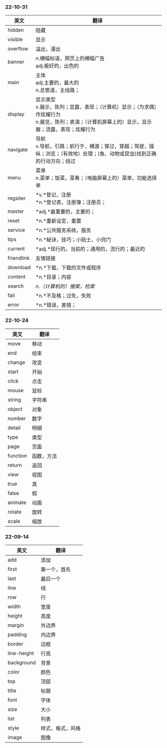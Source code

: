 ### 22-10-31

| 英文       | 翻译                                                         |
| ---------- | ------------------------------------------------------------ |
| hidden     | 隐藏                                                         |
| visible    | 显示                                                         |
| overflow   | 溢出，漫出                                                   |
| banner     | n.横幅标语，网页上的横幅广告<br />adj.极好的，出色的         |
| main       | 主体<br />adj.主要的，最大的<br />n.总管道，主线路；         |
| display    | 显示类型<br />v.展示，陈列；显露，表现；（计算机）显示；（为求偶）作炫耀行为<br />n.展览，陈列；表演；（计算机屏幕上的）显示，显示器；流露，表现；炫耀行为 |
| navigate   | 导航<br />v.导航，引路；航行于，横渡；穿过，穿越；驾驶，操纵；浏览；（有效地）处理；(鱼、动物或昆虫)找到正确的行动方向；绕过 |
| menu       | 菜单<br />n.菜单；饭菜，菜肴；（电脑屏幕上的）菜单，功能选择单 |
| regsiter   | *v.*登记，注册<br>*n.*登记表，注册簿；注册员；               |
| master     | *adj.*最重要的，主要的；                                     |
| reset      | *n.*重新设定，重置                                           |
| service    | *n.*公共服务系统，服务                                       |
| tips       | *n.*秘诀，技巧；小贴士，小窍门                               |
| current    | *adj.*现行的，当前的；通用的，流行的；最近的                 |
| friendlink | 友情链接                                                     |
| download   | *n.*下载，下载的文件或程序                                   |
| content    | *n.*目录；内容                                               |
| search     | *n.（计算机的）搜索，检索*                                   |
| fail       | *n.*不及格；过失，失败                                       |
| error      | *n.*错误，差错；                                             |

### 22-10-24

| 英文     | 翻译       |
| -------- | ---------- |
| move     | 移动       |
| end      | 结束       |
| change   | 改变       |
| start    | 开始       |
| click    | 点击       |
| mouse    | 鼠标       |
| string   | 字符串     |
| object   | 对象       |
| number   | 数字       |
| detail   | 明细       |
| type     | 类型       |
| page     | 页面       |
| function | 函数，方法 |
| return   | 返回       |
| view     | 视图       |
| true     | 真         |
| false    | 假         |
| animate  | 动画       |
| rotate   | 旋转       |
| scale    | 缩放       |

### 22-09-14

| 英文        | 翻译             |
| ----------- | ---------------- |
| add         | 添加             |
| first       | 第一个，首先     |
| last        | 最后一个         |
| line        | 线               |
| row         | 行               |
| width       | 宽度             |
| height      | 高度             |
| margin      | 外边界           |
| padding     | 内边界           |
| border      | 边框             |
| line-height | 行高             |
| background  | 背景             |
| color       | 颜色             |
| top         | 顶部             |
| title       | 标题             |
| font        | 字体             |
| size        | 大小             |
| list        | 列表             |
| style       | 样式，格式，风格 |
| image       | 图像             |
